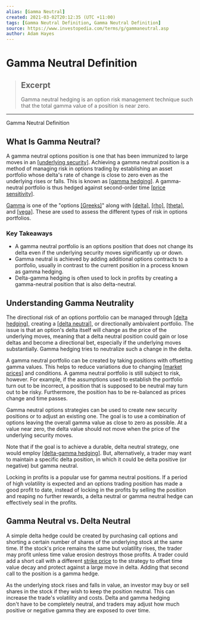 ```yaml
---
alias: [Gamma Neutral]
created: 2021-03-02T20:12:35 (UTC +11:00)
tags: [Gamma Neutral Definition, Gamma Neutral Definition]
source: https://www.investopedia.com/terms/g/gammaneutral.asp
author: Adam Hayes
---
```


# Gamma Neutral Definition

> ## Excerpt
> Gamma neutral hedging is an option risk management technique such that the total gamma value of a position is near zero.

---

Gamma Neutral Definition
## What Is Gamma Neutral?

A gamma neutral options position is one that has been immunized to large moves in an [[underlying security]](https://www.investopedia.com/terms/u/underlying-security.asp). Achieving a gamma neutral position is a method of managing risk in options trading by establishing an asset portfolio whose delta's rate of change is close to zero even as the underlying rises or falls. This is known as [[gamma hedging]](https://www.investopedia.com/terms/g/gamma-hedging.asp). A gamma-neutral portfolio is thus hedged against second-order time [[price sensitivity]](https://www.investopedia.com/terms/p/price-sensitivity.asp).

[Gamma](https://www.investopedia.com/terms/g/gamma.asp) is one of the "options [[Greeks]](https://www.investopedia.com/terms/g/greeks.asp)" along with [[delta]](https://www.investopedia.com/terms/d/delta.asp), [[rho]](https://www.investopedia.com/terms/r/rho.asp), [[theta]](https://www.investopedia.com/terms/t/theta.asp), and [[vega]](https://www.investopedia.com/terms/v/vega.asp). These are used to assess the different types of risk in options portfolios.

### Key Takeaways

-   A gamma neutral portfolio is an options position that does not change its delta even if the underlying security moves significantly up or down.
-   Gamma neutral is achieved by adding additional options contracts to a portfolio, usually in contrast to the current position in a process known as gamma hedging.
-   Delta-gamma hedging is often used to lock in profits by creating a gamma-neutral position that is also delta-neutral.

## Understanding Gamma Neutrality

The directional risk of an options portfolio can be managed through [[delta hedging]](https://www.investopedia.com/terms/d/deltahedging.asp), creating a [[delta neutral]](https://www.investopedia.com/terms/d/deltaneutral.asp), or directionally ambivalent portfolio. The issue is that an option's delta itself will change as the price of the underlying moves, meaning that a delta neutral position could gain or lose deltas and become a directional bet, especially if the underlying moves substantially. Gamma hedging tries to neutralize such a change in the delta.

A gamma neutral portfolio can be created by taking positions with offsetting gamma values. This helps to reduce variations due to changing [[market prices]](https://www.investopedia.com/terms/m/market-price.asp) and conditions. A gamma neutral portfolio is still subject to risk, however. For example, if the assumptions used to establish the portfolio turn out to be incorrect, a position that is supposed to be neutral may turn out to be risky. Furthermore, the position has to be re-balanced as prices change and time passes.

Gamma neutral options strategies can be used to create new security positions or to adjust an existing one. The goal is to use a combination of options leaving the overall gamma value as close to zero as possible. At a value near zero, the delta value should not move when the price of the underlying security moves.

Note that if the goal is to achieve a durable, delta neutral strategy, one would employ [[delta-gamma hedging]](https://www.investopedia.com/terms/d/deltagamma-hedging.asp). But, alternatively, a trader may want to maintain a specific delta position, in which it could be delta positive (or negative) but gamma neutral.

Locking in profits is a popular use for gamma neutral positions. If a period of high volatility is expected and an options trading position has made a good profit to date, instead of locking in the profits by selling the position and reaping no further rewards, a delta neutral or gamma neutral hedge can effectively seal in the profits.

## Gamma Neutral vs. Delta Neutral

A simple delta hedge could be created by purchasing call options and shorting a certain number of shares of the underlying stock at the same time. If the stock's price remains the same but volatility rises, the trader may profit unless time value erosion destroys those profits. A trader could add a short call with a different [strike price](https://www.investopedia.com/terms/s/strikeprice.asp) to the strategy to offset time value decay and protect against a large move in delta. Adding that second call to the position is a gamma hedge.

As the underlying stock rises and falls in value, an investor may buy or sell shares in the stock if they wish to keep the position neutral. This can increase the trade's volatility and costs. Delta and gamma hedging don't have to be completely neutral, and traders may adjust how much positive or negative gamma they are exposed to over time.
